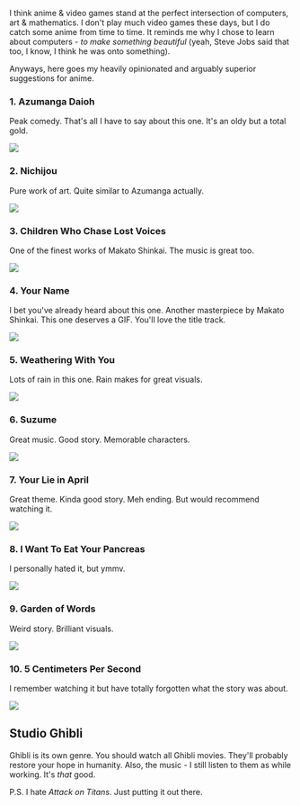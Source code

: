 I think anime & video games stand at the perfect intersection of computers, art & mathematics. I don't play much video games these days, but I do catch some anime from time to time. It reminds me why I chose to learn about computers - _to make something beautiful_ (yeah, Steve Jobs said that too, I know, I think he was onto something).

Anyways, here goes my heavily opinionated and arguably superior suggestions for anime.

### 1. Azumanga Daioh

Peak comedy. That's all I have to say about this one. It's an oldy but a total gold.

![](https://upload.wikimedia.org/wikipedia/en/8/8f/Azumanga_daioh_ending.jpg)

### 2. Nichijou

Pure work of art. Quite similar to Azumanga actually.

![](https://upload.wikimedia.org/wikipedia/en/9/9d/Nichijou_manga_volume_1_cover.jpg)

### 3. Children Who Chase Lost Voices

One of the finest works of Makato Shinkai. The music is great too.

![](https://upload.wikimedia.org/wikipedia/en/2/26/Children_Who_Chase_Lost_Voices.png)

### 4. Your Name

I bet you've already heard about this one. Another masterpiece by Makato Shinkai. This one deserves a GIF. You'll love the title track.

![](https://media1.tenor.com/m/YEdX9c2T2hIAAAAC/your-name-anime-kimi-no-na-wa.gif)

### 5. Weathering With You

Lots of rain in this one. Rain makes for great visuals.

![](https://media1.tenor.com/m/VOTK8QpccpMAAAAd/weathering-with-you.gif)

### 6. Suzume

Great music. Good story. Memorable characters.

![](https://media1.tenor.com/m/-herpDc6hzsAAAAC/suzume-souta.gif)

### 7. Your Lie in April

Great theme. Kinda good story. Meh ending. But would recommend watching it.

![](https://media1.tenor.com/m/i5_wwzR-dn4AAAAC/kaori.gif)

### 8. I Want To Eat Your Pancreas

I personally hated it, but ymmv.

![](https://encrypted-tbn0.gstatic.com/images?q=tbn:ANd9GcQMemJgP-scOWvSDi-hTTg__6MjFjONwf8Jug&s)

### 9. Garden of Words

Weird story. Brilliant visuals.

![](https://media1.tenor.com/m/tQMn18NUCskAAAAd/garden-of-words-makoto-shinkai.gif)

### 10. 5 Centimeters Per Second

I remember watching it but have totally forgotten what the story was about.

![](https://upload.wikimedia.org/wikipedia/en/thumb/9/92/5_Centimeters_Per_Second.jpg/220px-5_Centimeters_Per_Second.jpg)

## Studio Ghibli

Ghibli is its own genre. You should watch all Ghibli movies. They'll probably restore your hope in humanity. Also, the music - I still listen to them as while working. It's _that_ good.

P.S. I hate _Attack on Titans_. Just putting it out there.
